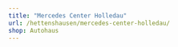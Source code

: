 ```yaml
---
title: "Mercedes Center Holledau"
url: /hettenshausen/mercedes-center-holledau/
shop: Autohaus
---
```

